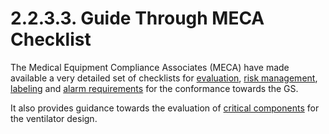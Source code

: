 # 2.2.3.3. Guide Through MECA Checklist


The Medical Equipment Compliance Associates (MECA) have made available a very detailed set of checklists for [evaluation](https://60601-1.com/wp-content/uploads/2019/04/meca-60601-1-ed3.1-evaluation-package-beta-2018-11-24.pdf), [risk management](https://60601-1.com/wp-content/uploads/2019/04/meca-f-028c-iec-60601-1-2012-risk-management-client-completion-form-0.2revision.pdf), [labeling](https://60601-1.com/wp-content/uploads/2019/04/meca-iec-60601-1-ed3.1-label-manual-checklist-rev4.pdf) and [alarm requirements](https://60601-1.com/wp-content/uploads/2019/04/meca-alarm-standards-cross-reference-2015-04-01.pdf) for the conformance towards the GS.

It also provides guidance towards the evaluation of [critical components](https://60601-1.com/wp-content/uploads/2019/05/critical-components-table-rev35.pdf) for the ventilator design.
